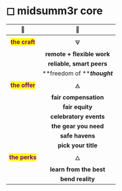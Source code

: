 # ◻ midsumm3r core

|                        🌹                        |               🌹              |
| :----------------------------------------------: | :---------------------------: |
| <mark style="color:purple;">**the craft**</mark> |               🜃              |
|                                                  |   **remote + flexible work**  |
|                                                  |   **reliable, smart peers**   |
|                                                  |  **freedom of **_**thought**_ |
| <mark style="color:purple;">**the offer**</mark> |               🜁              |
|                                                  |     **fair compensation**     |
|                                                  |        **fair equity**        |
|                                                  |     **celebratory events**    |
|                                                  |     **the gear you need**     |
|                                                  |        **safe havens**        |
|                                                  |      **pick your title**      |
| <mark style="color:purple;">**the perks**</mark> |               🜂              |
|                                                  |    **learn from the best**    |
|                                                  |        **bend reality**       |
